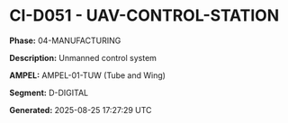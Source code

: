 # CI-D051 - UAV-CONTROL-STATION

**Phase:** 04-MANUFACTURING

**Description:** Unmanned control system

**AMPEL:** AMPEL-01-TUW (Tube and Wing)

**Segment:** D-DIGITAL

**Generated:** 2025-08-25 17:27:29 UTC
